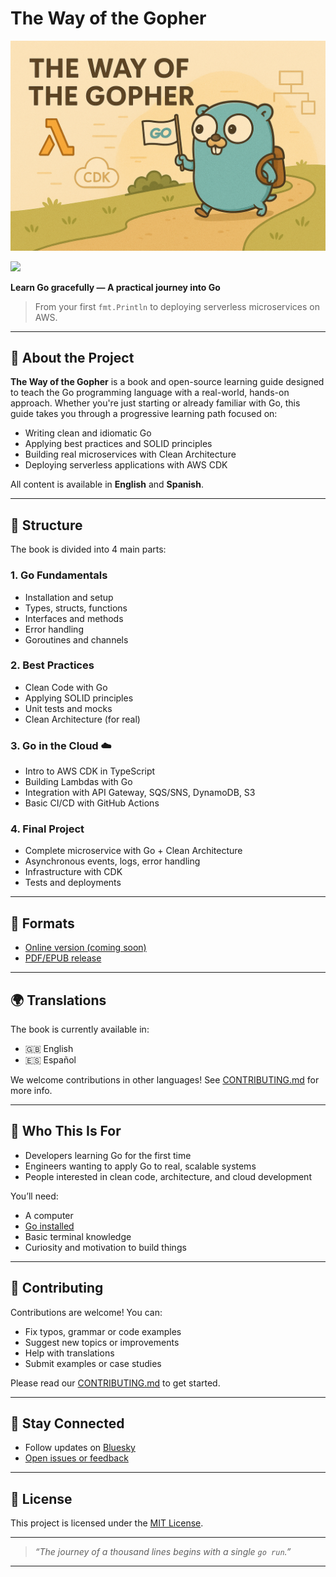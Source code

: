 # The Way of the Gopher

<p align="center">
  <img src="assets/gopher-cover-2.png" alt="The Way of the Gopher" width="1536" />
</p>

<a href="https://www.gitbook.com/preview?utm_source=gitbook_readme_badge&utm_medium=organic&utm_campaign=preview_documentation&utm_content=link">
    <img
        src="https://img.shields.io/static/v1?message=Documented%20on%20GitBook&logo=gitbook&logoColor=ffffff&label=%20&labelColor=5c5c5c&color=3F89A1"
    />
</a>

**Learn Go gracefully — A practical journey into Go**

> From your first `fmt.Println` to deploying serverless microservices on AWS.

---

## 📘 About the Project

**The Way of the Gopher** is a book and open-source learning guide designed to teach the Go programming language with a real-world, hands-on approach. Whether you're just starting or already familiar with Go, this guide takes you through a progressive learning path focused on:

- Writing clean and idiomatic Go
- Applying best practices and SOLID principles
- Building real microservices with Clean Architecture
- Deploying serverless applications with AWS CDK

All content is available in **English** and **Spanish**.

---

## 🧩 Structure

The book is divided into 4 main parts:

### 1. Go Fundamentals
- Installation and setup
- Types, structs, functions
- Interfaces and methods
- Error handling
- Goroutines and channels

### 2. Best Practices
- Clean Code with Go
- Applying SOLID principles
- Unit tests and mocks
- Clean Architecture (for real)

### 3. Go in the Cloud ☁️
- Intro to AWS CDK in TypeScript
- Building Lambdas with Go
- Integration with API Gateway, SQS/SNS, DynamoDB, S3
- Basic CI/CD with GitHub Actions

### 4. Final Project
- Complete microservice with Go + Clean Architecture
- Asynchronous events, logs, error handling
- Infrastructure with CDK
- Tests and deployments

---

## 📖 Formats

- [Online version (coming soon)](https://example.com)
- [PDF/EPUB release](https://github.com/fsjorgeluis/the-way-of-the-gopher/releases)

---

## 🌍 Translations

The book is currently available in:

- 🇬🇧 English
- 🇪🇸 Español

We welcome contributions in other languages! See [CONTRIBUTING.md](CONTRIBUTING.md) for more info.

---

## 💬 Who This Is For

- Developers learning Go for the first time
- Engineers wanting to apply Go to real, scalable systems
- People interested in clean code, architecture, and cloud development

You’ll need:
- A computer
- [Go installed](https://golang.org/doc/install)
- Basic terminal knowledge
- Curiosity and motivation to build things

---

## 🤝 Contributing

Contributions are welcome! You can:

- Fix typos, grammar or code examples
- Suggest new topics or improvements
- Help with translations
- Submit examples or case studies

Please read our [CONTRIBUTING.md](CONTRIBUTING.md) to get started.

---

## 📣 Stay Connected

- Follow updates on [Bluesky](http://linktodev.bsky.social/)
- [Open issues or feedback](https://github.com/fsjorgeluis/the-way-of-the-gopher/issues)

---

## 🧠 License

This project is licensed under the [MIT License](LICENSE).

---

> _“The journey of a thousand lines begins with a single `go run`.”_

---

<p align="center">

[//]: # (  <img src="assets/gopher-road.png" alt="Gopher on a journey" width="400"/>)
</p>
